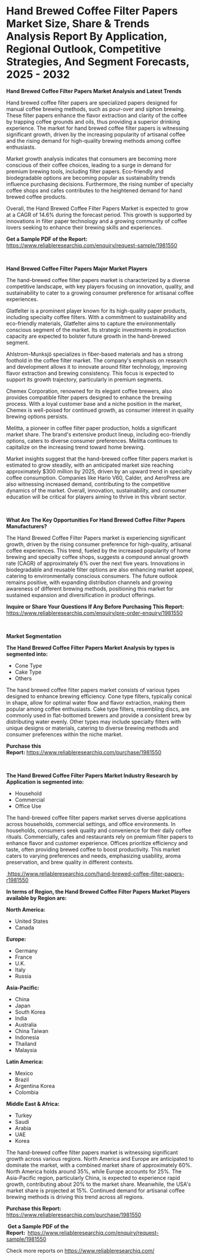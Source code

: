 <p><h1>Hand Brewed Coffee Filter Papers Market Size, Share & Trends Analysis Report By Application, Regional Outlook, Competitive Strategies, And Segment Forecasts, 2025 - 2032</h1></p><p><strong>Hand Brewed Coffee Filter Papers Market Analysis and Latest Trends</strong></p>
<p><p>Hand brewed coffee filter papers are specialized papers designed for manual coffee brewing methods, such as pour-over and siphon brewing. These filter papers enhance the flavor extraction and clarity of the coffee by trapping coffee grounds and oils, thus providing a superior drinking experience. The market for hand brewed coffee filter papers is witnessing significant growth, driven by the increasing popularity of artisanal coffee and the rising demand for high-quality brewing methods among coffee enthusiasts.</p><p>Market growth analysis indicates that consumers are becoming more conscious of their coffee choices, leading to a surge in demand for premium brewing tools, including filter papers. Eco-friendly and biodegradable options are becoming popular as sustainability trends influence purchasing decisions. Furthermore, the rising number of specialty coffee shops and cafes contributes to the heightened demand for hand brewed coffee products.</p><p>Overall, the Hand Brewed Coffee Filter Papers Market is expected to grow at a CAGR of 14.6% during the forecast period. This growth is supported by innovations in filter paper technology and a growing community of coffee lovers seeking to enhance their brewing skills and experiences.</p></p>
<p><strong>Get a Sample PDF of the Report:&nbsp;</strong> <a href="https://www.reliableresearchiq.com/enquiry/request-sample/1981550?utm_campaign=2101&utm_medium=2&utm_source=Github&utm_content=ia&utm_term=10022025&utm_id=hand-brewed-coffee-filter-papers">https://www.reliableresearchiq.com/enquiry/request-sample/1981550</a></p>
<p>&nbsp;</p>
<p><strong>Hand Brewed Coffee Filter Papers Major Market Players</strong></p>
<p><p>The hand-brewed coffee filter papers market is characterized by a diverse competitive landscape, with key players focusing on innovation, quality, and sustainability to cater to a growing consumer preference for artisanal coffee experiences. </p><p>Glatfelter is a prominent player known for its high-quality paper products, including specialty coffee filters. With a commitment to sustainability and eco-friendly materials, Glatfelter aims to capture the environmentally conscious segment of the market. Its strategic investments in production capacity are expected to bolster future growth in the hand-brewed segment.</p><p>Ahlstrom-Munksjö specializes in fiber-based materials and has a strong foothold in the coffee filter market. The company's emphasis on research and development allows it to innovate around filter technology, improving flavor extraction and brewing consistency. This focus is expected to support its growth trajectory, particularly in premium segments.</p><p>Chemex Corporation, renowned for its elegant coffee brewers, also provides compatible filter papers designed to enhance the brewing process. With a loyal customer base and a niche position in the market, Chemex is well-poised for continued growth, as consumer interest in quality brewing options persists.</p><p>Melitta, a pioneer in coffee filter paper production, holds a significant market share. The brand's extensive product lineup, including eco-friendly options, caters to diverse consumer preferences. Melitta continues to capitalize on the increasing trend toward home brewing.</p><p>Market insights suggest that the hand-brewed coffee filter papers market is estimated to grow steadily, with an anticipated market size reaching approximately $300 million by 2025, driven by an upward trend in specialty coffee consumption. Companies like Hario V60, Calder, and AeroPress are also witnessing increased demand, contributing to the competitive dynamics of the market. Overall, innovation, sustainability, and consumer education will be critical for players aiming to thrive in this vibrant sector.</p></p>
<p>&nbsp;</p>
<p><strong>What Are The Key Opportunities For Hand Brewed Coffee Filter Papers Manufacturers?</strong></p>
<p><p>The Hand Brewed Coffee Filter Papers market is experiencing significant growth, driven by the rising consumer preference for high-quality, artisanal coffee experiences. This trend, fueled by the increased popularity of home brewing and specialty coffee shops, suggests a compound annual growth rate (CAGR) of approximately 6% over the next five years. Innovations in biodegradable and reusable filter options are also enhancing market appeal, catering to environmentally conscious consumers. The future outlook remains positive, with expanding distribution channels and growing awareness of different brewing methods, positioning this market for sustained expansion and diversification in product offerings.</p></p>
<p><strong>Inquire or Share Your Questions If Any Before Purchasing This Report:</strong> <a href="https://www.reliableresearchiq.com/enquiry/pre-order-enquiry/1981550?utm_campaign=2101&utm_medium=2&utm_source=Github&utm_content=ia&utm_term=10022025&utm_id=hand-brewed-coffee-filter-papers">https://www.reliableresearchiq.com/enquiry/pre-order-enquiry/1981550</a></p>
<p>&nbsp;</p>
<p><strong>Market Segmentation</strong></p>
<p><strong>The Hand Brewed Coffee Filter Papers Market Analysis by types is segmented into:</strong></p>
<p><ul><li>Cone Type</li><li>Cake Type</li><li>Others</li></ul></p>
<p><p>The hand brewed coffee filter papers market consists of various types designed to enhance brewing efficiency. Cone type filters, typically conical in shape, allow for optimal water flow and flavor extraction, making them popular among coffee enthusiasts. Cake type filters, resembling discs, are commonly used in flat-bottomed brewers and provide a consistent brew by distributing water evenly. Other types may include specialty filters with unique designs or materials, catering to diverse brewing methods and consumer preferences within the niche market.</p></p>
<p><strong>Purchase this Report:&nbsp;</strong><a href="https://www.reliableresearchiq.com/purchase/1981550?utm_campaign=2101&utm_medium=2&utm_source=Github&utm_content=ia&utm_term=10022025&utm_id=hand-brewed-coffee-filter-papers">https://www.reliableresearchiq.com/purchase/1981550</a></p>
<p>&nbsp;</p>
<p><strong>The Hand Brewed Coffee Filter Papers Market Industry Research by Application is segmented into:</strong></p>
<p><ul><li>Household</li><li>Commercial</li><li>Office Use</li></ul></p>
<p><p>The hand-brewed coffee filter papers market serves diverse applications across households, commercial settings, and office environments. In households, consumers seek quality and convenience for their daily coffee rituals. Commercially, cafes and restaurants rely on premium filter papers to enhance flavor and customer experience. Offices prioritize efficiency and taste, often providing brewed coffee to boost productivity. This market caters to varying preferences and needs, emphasizing usability, aroma preservation, and brew quality in different contexts.</p></p>
<p><a href="https://www.reliableresearchiq.com/hand-brewed-coffee-filter-papers-r1981550?utm_campaign=2101&utm_medium=2&utm_source=Github&utm_content=ia&utm_term=10022025&utm_id=hand-brewed-coffee-filter-papers">&nbsp;https://www.reliableresearchiq.com/hand-brewed-coffee-filter-papers-r1981550</a></p>
<p><strong>In terms of Region, the Hand Brewed Coffee Filter Papers Market Players available by Region are:</strong></p>
<p>
    <p> <strong> North America: </strong>
        <ul>
            <li>United States</li>
            <li>Canada</li>
        </ul>
        </p> 
    <p> <strong> Europe: </strong>
        <ul>
            <li>Germany</li>
            <li>France</li>
            <li>U.K.</li>
            <li>Italy</li>
            <li>Russia</li>
        </ul>
        </p> 
    <p> <strong> Asia-Pacific: </strong>
        <ul>
            <li>China</li>
            <li>Japan</li>
            <li>South Korea</li>
            <li>India</li>
            <li>Australia</li>
            <li>China Taiwan</li>
            <li>Indonesia</li>
            <li>Thailand</li>
            <li>Malaysia</li>
        </ul>
        </p> 
    <p> <strong> Latin America: </strong>
        <ul>
            <li>Mexico</li>
            <li>Brazil</li>
            <li>Argentina Korea</li>
            <li>Colombia</li>
        </ul>
        </p> 
    <p> <strong> Middle East & Africa: </strong>
        <ul>
            <li>Turkey</li>
            <li>Saudi</li>
            <li>Arabia</li>
            <li>UAE</li>
            <li>Korea</li>
        </ul>
    </p>
    </p>
<p><p>The hand-brewed coffee filter papers market is witnessing significant growth across various regions. North America and Europe are anticipated to dominate the market, with a combined market share of approximately 60%. North America holds around 35%, while Europe accounts for 25%. The Asia-Pacific region, particularly China, is expected to experience rapid growth, contributing about 20% to the market share. Meanwhile, the USA's market share is projected at 15%. Continued demand for artisanal coffee brewing methods is driving this trend across all regions.</p></p>
<p><strong>Purchase this Report: </strong><a href="https://www.reliableresearchiq.com/purchase/1981550?utm_campaign=2101&utm_medium=2&utm_source=Github&utm_content=ia&utm_term=10022025&utm_id=hand-brewed-coffee-filter-papers">https://www.reliableresearchiq.com/purchase/1981550</a></p>
<p>&nbsp;<strong>Get a Sample PDF of the Report:&nbsp;&nbsp;</strong><a href="https://www.reliableresearchiq.com/enquiry/request-sample/1981550?utm_campaign=2101&utm_medium=2&utm_source=Github&utm_content=ia&utm_term=10022025&utm_id=hand-brewed-coffee-filter-papers">https://www.reliableresearchiq.com/enquiry/request-sample/1981550</a></p>
<p><strong></strong></p>
<p>Check more reports on <a href="https://www.reliableresearchiq.com/?utm_campaign=2101&utm_medium=2&utm_source=Github&utm_content=ia&utm_term=10022025&utm_id=hand-brewed-coffee-filter-papers">https://www.reliableresearchiq.com/</a></p>